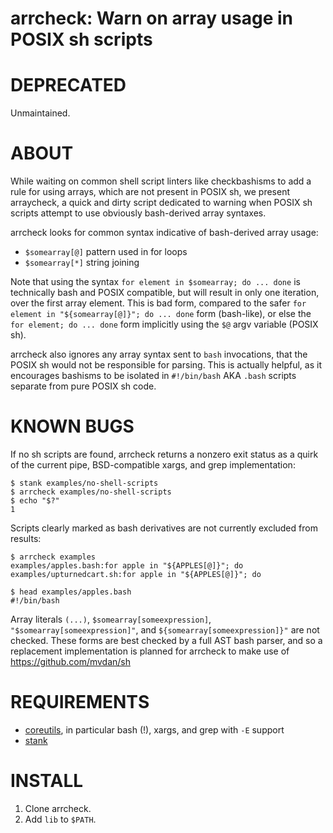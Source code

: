 # arrcheck: Warn on array usage in POSIX sh scripts

# DEPRECATED

Unmaintained.

# ABOUT

While waiting on common shell script linters like checkbashisms to add a rule for using arrays, which are not present in POSIX sh, we present arraycheck, a quick and dirty script dedicated to warning when POSIX sh scripts attempt to use obviously bash-derived array syntaxes.

arrcheck looks for common syntax indicative of bash-derived array usage:

* `$somearray[@]` pattern used in for loops
* `$somearray[*]` string joining

Note that using the syntax `for element in $somearray; do ... done` is technically bash and POSIX compatible, but will result in only one iteration, over the first array element. This is bad form, compared to the safer `for element in "${somearray[@]}"; do ... done` form (bash-like), or else the `for element; do ... done` form implicitly using the `$@` argv variable (POSIX sh).

arrcheck also ignores any array syntax sent to `bash` invocations, that the POSIX sh would not be responsible for parsing. This is actually helpful, as it encourages bashisms to be isolated in `#!/bin/bash` AKA `.bash` scripts separate from pure POSIX sh code.

# KNOWN BUGS

If no sh scripts are found, arrcheck returns a nonzero exit status as a quirk of the current pipe, BSD-compatible xargs, and grep implementation:

```console
$ stank examples/no-shell-scripts
$ arrcheck examples/no-shell-scripts
$ echo "$?"
1
```

Scripts clearly marked as bash derivatives are not currently excluded from results:

```console
$ arrcheck examples
examples/apples.bash:for apple in "${APPLES[@]}"; do
examples/upturnedcart.sh:for apple in "${APPLES[@]}"; do

$ head examples/apples.bash
#!/bin/bash
```

Array literals `(...)`, `$somearray[someexpression]`, `"$somearray[someexpression]"`, and `${somearray[someexpression]}"` are not checked. These forms are best checked by a full AST bash parser, and so a replacement implementation is planned for arrcheck to make use of https://github.com/mvdan/sh

# REQUIREMENTS

* [coreutils](https://www.gnu.org/software/coreutils/coreutils.html), in particular bash (!), xargs, and grep with `-E` support
* [stank](https://github.com/mcandre/stank)

# INSTALL

1. Clone arrcheck.
2. Add `lib` to `$PATH`.
